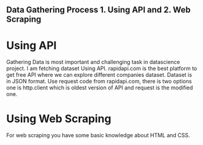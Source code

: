 ## Data Gathering Process 1. Using API and 2. Web Scraping
# Using API
Gathering Data is most important and challenging task in datascience project. I am fetching dataset Using API.
rapidapi.com is the best platform to get free API where we can explore different companies dataset. 
Dataset is in JSON format.
Use request code from rapidapi.com, there is two options one is http.client which is oldest version of API and request is the modified one.

# Using Web Scraping
For web scraping you have some basic knowledge about HTML and CSS.
